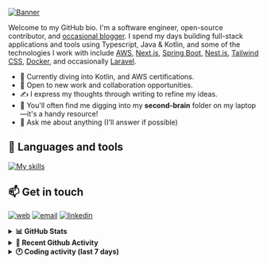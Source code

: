 [![Banner](https://raw.githubusercontent.com/wilfriedago/wilfriedago/main/assets/1.png)][website]

Welcome to my GitHub bio. I'm a software engineer, open-source contributor, and [occasional blogger][blog]. I spend my days building full-stack applications and tools using Typescript, Java & Kotlin, and some of the technologies I work with include [AWS](https://aws.amazon.com/fr/), [Next.js](https://nextjs.org/), [Spring Boot](https://spring.io/projects/spring-boot), [Nest.js](https://nestjs.com/), [Tailwind CSS](https://github.com/tailwindlabs/tailwindcss), [Docker](https://www.docker.com/), and occasionally [Laravel](https://laravel.com/).

- 🔭 Currently diving into Kotlin, and AWS certifications.
- 👯 Open to new work and collaboration opportunities.
- ✍️ I express my thoughts through writing to refine my ideas.
- 🧠 You'll often find me digging into my **second-brain** folder on my laptop—it's a handy resource!
- 💬 Ask me about anything (I'll answer if possible)

## 🎨 Languages and tools

[![My skills](https://skillicons.dev/icons?i=typescript,js,nodejs,nest,java,kotlin,spring,python,fastapi,django,aws,docker,vscode,idea,tailwind&perline=15)](https://wilfriedago.dev/about#skills)

## 📫 Get in touch
[![web](https://img.shields.io/badge/WEBSITE-12100E?logo=google-earth&color=282A36)][website]
[![email](https://img.shields.io/badge/MAIL-12100E?logo=mailgun&color=282A36)][mail]
[![linkedin](https://img.shields.io/badge/LINKEDIN-12100E?logo=linkedin&color=282A36)][linkedin]


<details>
  <summary><b>📊 GitHub Stats</b></summary>
	<br/>
	<p align="left">
		<img width="49.5%" src="https://github-readme-stats.vercel.app/api?username=wilfriedago&show_icons=true&count_private=true&title_color=10b981&icon_color=10b981&theme=react&hide_border=true" />
		<img width="49.5%" src="https://streak-stats.demolab.com/?user=wilfriedago&hide_border=true&theme=react&ring=10b981&fire=fff&currStreakNum=fff&sideLabels=10b981&currStreakLabel=10b981&sideNums=fff" />
	</p>
</details>

<details>
  <summary><b>📅 Recent Github Activity</b></summary>
	<br>

<!--RECENT_ACTIVITY:last_update-->
Last Updated: Tuesday, March 4th, 2025, 4:17:49 AM
<!--RECENT_ACTIVITY:last_update_end-->

<!--RECENT_ACTIVITY:start-->
1. ⭐ Starred [oracle/graal](https://github.com/oracle/graal)<br>
2. ⭐ Starred [nioperas06/awesome-django-rest-framework](https://github.com/nioperas06/awesome-django-rest-framework)<br>
3. ⭐ Starred [trimstray/the-book-of-secret-knowledge](https://github.com/trimstray/the-book-of-secret-knowledge)<br>
4. ⬆️ Pushed 1 commit(s) to [wilfriedago/dotfiles](https://github.com/wilfriedago/dotfiles)<br>
5. ⬆️ Pushed 4 commit(s) to [wilfriedago/dotfiles](https://github.com/wilfriedago/dotfiles)<br>
<!--RECENT_ACTIVITY:end-->
</details>

<details>
  <summary><b>🕐 Coding activity (last 7 days)</b></summary>
	<br>

<!--START_SECTION:waka-->

```python
Total Time: 14 hrs 12 mins

Java              7 hrs 49 mins   █████████████▒░░░░░░░░░░░   53.49 %
TeX               1 hr 24 mins    ██▒░░░░░░░░░░░░░░░░░░░░░░   09.65 %
TypeScript        45 mins         █▒░░░░░░░░░░░░░░░░░░░░░░░   05.20 %
Dart              28 mins         ▓░░░░░░░░░░░░░░░░░░░░░░░░   03.23 %
Other             24 mins         ▓░░░░░░░░░░░░░░░░░░░░░░░░   02.81 %
```

<!--END_SECTION:waka-->
</details>

[website]: https://wilfriedago.dev
[linkedin]: https://linkedin.com/in/wilfriedago
[blog]: https://wilfriedago.dev/blog
[mail]: mailto:me@wilfriedago.dev
